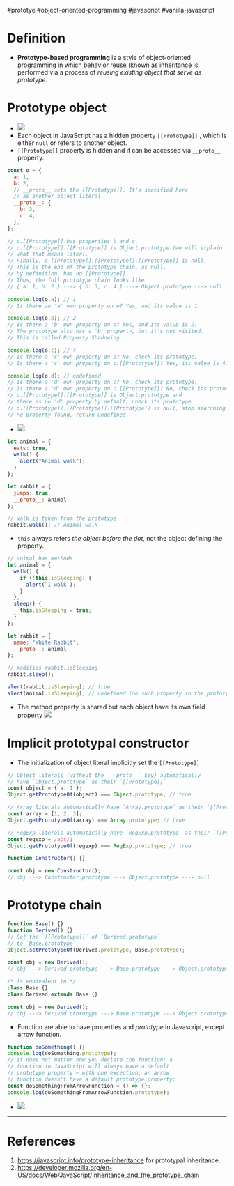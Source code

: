 #prototye #object-oriented-programming #javascript #vanilla-javascript 

# Definition
- **Prototype-based programming** is a style of object-oriented programming in which behavior reuse (known as inheritance is performed via a process of *reusing existing object that serve as prototype.*
# Prototype object
- ![](Pasted%20image%2020250225211538.png)
- Each object in JavaScript has a hidden property `[[Prototype]]` , which is either `null` or refers to another object.
- `[[Prototype]]` property is hidden and it can be accessed via `__proto__` property.
```Javascript title='__proto__ property in Javascript'
const o = {
  a: 1,
  b: 2,
  // __proto__ sets the [[Prototype]]. It's specified here
  // as another object literal.
  __proto__: {
    b: 3,
    c: 4,
  },
};

// o.[[Prototype]] has properties b and c.
// o.[[Prototype]].[[Prototype]] is Object.prototype (we will explain
// what that means later).
// Finally, o.[[Prototype]].[[Prototype]].[[Prototype]] is null.
// This is the end of the prototype chain, as null,
// by definition, has no [[Prototype]].
// Thus, the full prototype chain looks like:
// { a: 1, b: 2 } ---> { b: 3, c: 4 } ---> Object.prototype ---> null

console.log(o.a); // 1
// Is there an 'a' own property on o? Yes, and its value is 1.

console.log(o.b); // 2
// Is there a 'b' own property on o? Yes, and its value is 2.
// The prototype also has a 'b' property, but it's not visited.
// This is called Property Shadowing

console.log(o.c); // 4
// Is there a 'c' own property on o? No, check its prototype.
// Is there a 'c' own property on o.[[Prototype]]? Yes, its value is 4.

console.log(o.d); // undefined
// Is there a 'd' own property on o? No, check its prototype.
// Is there a 'd' own property on o.[[Prototype]]? No, check its prototype.
// o.[[Prototype]].[[Prototype]] is Object.prototype and
// there is no 'd' property by default, check its prototype.
// o.[[Prototype]].[[Prototype]].[[Prototype]] is null, stop searching,
// no property found, return undefined.
```

- ![](Pasted%20image%2020250226093405.png)
```Javascript title='Prototypal method inheritance'
let animal = {
  eats: true,
  walk() {
    alert("Animal walk");
  }
};

let rabbit = {
  jumps: true,
  __proto__: animal
};

// walk is taken from the prototype
rabbit.walk(); // Animal walk
```

- `this` always refers *the object before the dot*, not the object defining the property.
```Javascript title='this keyword in prototypal inheritance'
// animal has methods
let animal = {
  walk() {
    if (!this.isSleeping) {
      alert(`I walk`);
    }
  },
  sleep() {
    this.isSleeping = true;
  }
};

let rabbit = {
  name: "White Rabbit",
  __proto__: animal
};

// modifies rabbit.isSleeping
rabbit.sleep();

alert(rabbit.isSleeping); // true
alert(animal.isSleeping); // undefined (no such property in the prototype)
```
- The method property is shared but each object have its own field property ![](Pasted%20image%2020250226093802.png)
# Implicit prototypal constructor
- The initialization of object literal implicitly set the `[[Prototype]]`
```Javascript title='Implicit prototypal constructor'
// Object literals (without the `__proto__` key) automatically
// have `Object.prototype` as their `[[Prototype]]`
const object = { a: 1 };
Object.getPrototypeOf(object) === Object.prototype; // true

// Array literals automatically have `Array.prototype` as their `[[Prototype]]`
const array = [1, 2, 3];
Object.getPrototypeOf(array) === Array.prototype; // true

// RegExp literals automatically have `RegExp.prototype` as their `[[Prototype]]`
const regexp = /abc/;
Object.getPrototypeOf(regexp) === RegExp.prototype; // true
```

```Javascript title='Constructor prototype chain'
function Constructor() {}

const obj = new Constructor();
// obj ---> Constructor.prototype ---> Object.prototype ---> null

```

# Prototype chain
```Javascript title='Object.setPrototype to extend prototype in Javascript'
function Base() {}
function Derived() {}
// Set the `[[Prototype]]` of `Derived.prototype`
// to `Base.prototype`
Object.setPrototypeOf(Derived.prototype, Base.prototype);

const obj = new Derived();
// obj ---> Derived.prototype ---> Base.prototype ---> Object.prototype ---> null

/* is equivalent to */
class Base {}
class Derived extends Base {}

const obj = new Derived();
// obj ---> Derived.prototype ---> Base.prototype ---> Object.prototype ---> null
```

- Function are able to have properties and *prototype* in Javascript, except arrow function.
```Javascript title='Function has prototype in Javascript, except arrow function'
function doSomething() {}
console.log(doSomething.prototype);
// It does not matter how you declare the function; a
// function in JavaScript will always have a default
// prototype property — with one exception: an arrow
// function doesn't have a default prototype property:
const doSomethingFromArrowFunction = () => {};
console.log(doSomethingFromArrowFunction.prototype);
```
- ![](Pasted%20image%2020250226102944.png)
---
# References
1. https://javascript.info/prototype-inheritance for prototypal inheritance.
2. https://developer.mozilla.org/en-US/docs/Web/JavaScript/Inheritance_and_the_prototype_chain